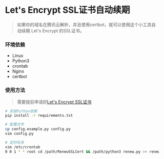 # Let's Encrypt SSL证书自动续期

> 如果你的域名在腾讯云解析，并且使用certbot，就可以使用这个小工具自动续期 Let's Encrypt 的SSL证书。

### 环境依赖
 - Linux
 - Python3
 - crontab
 - Nginx
 - certbot

### 使用方法
> 需要提前申请好[Let's Encrypt SSL证书](./SSLCertificate.md)
```bash
# 安装Python依赖
pip install -r requirements.txt

# 配置文件
cp config.example.py config.py
vim config.py

# 定时任务
vim /etc/crontab
0 0 1 * * root cd /path/RenewSSLCert && /path/python3 renew.py >> renew.log && /bin/systemctl reload nginx
```
